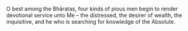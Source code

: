 O best among the Bhāratas, four kinds of pious men begin to render devotional service unto Me – the distressed, the desirer of wealth, the inquisitive, and he who is searching for knowledge of the Absolute.